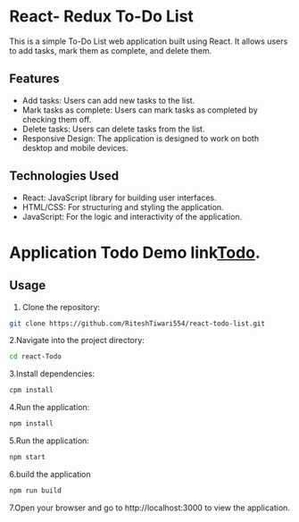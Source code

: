 
# React- Redux To-Do List

This is a simple To-Do List web application built using React. It allows users to add tasks, mark them as complete, and delete them.

## Features

- Add tasks: Users can add new tasks to the list.
- Mark tasks as complete: Users can mark tasks as completed by checking them off.
- Delete tasks: Users can delete tasks from the list.
- Responsive Design: The application is designed to work on both desktop and mobile devices.

## Technologies Used

- React: JavaScript library for building user interfaces.
- HTML/CSS: For structuring and styling the application.
- JavaScript: For the logic and interactivity of the application.

# Application Todo Demo link[Todo](https://66367a4cde349122cfd87cd8--zingy-otter-93268b.netlify.app/).

## Usage

1. Clone the repository:

```bash
git clone https://github.com/RiteshTiwari554/react-todo-list.git
```
2.Navigate into the project directory:
```bash
cd react-Todo
```
3.Install dependencies:
```bash
cpm install
```
4.Run the application:
```bash
npm install
```
5.Run the application:
```bash
npm start
```
6.build the application
```bash
npm run build
```
7.Open your browser and go to http://localhost:3000 to view the application.
